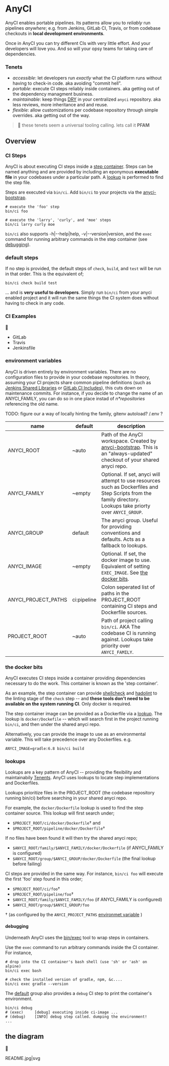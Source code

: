 # AnyCI

AnyCI enables portable pipelines. Its patterns allow you to _reliably_ run pipelines _anywhere_; e.g. from Jenkins, GitLab CI, Travis, or from codebase checkouts in **local development environments**.

Once in AnyCI you can try different CIs with very little effort. And your developers will love you. And so will your opsy teams for taking care of dependencies.

### Tenets

* *accessible*: let developers run _exactly_ what the CI platform runs without having to check-in code. aka avoiding "commit hell".
* *portable*: execute CI steps reliably inside containers. aka getting out of the dependency managment business.
* *maintainable*: keep things [DRY](https://en.wikipedia.org/wiki/Don%27t_repeat_yourself) in your centralized `anyci` repository. aka less reviews, more inheritance and and reuse.
* *flexible*: allow customizations per codebase repository through simple overrides. aka getting out of the way.

> :thought_balloon: these tenets seem a universal tooling calling. lets call it **PFAM**

## Overview

### CI Steps

AnyCI is about executing CI steps inside a [step container](#the-docker-bits). Steps can be named anything and are provided by including an eponymous **executable file** in your codebases under a particular path. A [lookup](#lookups) is performed to find the step file.

Steps are executed via `bin/ci`. Add `bin/ci` to your projects via the [anyci-bootstrap](https://github.com/briceburg/anyci-bootstrap).

```
# execute the 'foo' step
bin/ci foo

# execute the 'larry', 'curly', and 'moe' steps
bin/ci larry curly moe
```

`bin/ci` also supports -h|--help|help, -v|--version|version, and the `exec` command for running arbitrary commands in the step container (see [debugging](#debugging)).

### default steps

If no step is provided, the default steps of `check`, `build`, and `test` will be run in that order. This is the equivalent of;

```
bin/ci check build test
```

... and is **very useful to developers**. Simply run `bin/ci` from your anyci enabled project and it will run the same things the CI system does without having to check in any code.

### CI Examples
:construction:
* GitLab
* Travis
* Jenkinsfile


### environment variables

AnyCI is driven entirely by environment variables. There are no configuration files to provide in your codebase repositories. In theory, assuming your CI projects share common pipeline definitions (such as [Jenkins Shared Libraries](https://www.jenkins.io/doc/book/pipeline/shared-libraries/) or [GitLab CI Includes](https://docs.gitlab.com/ee/ci/yaml/includes.html)), this cuts down on maintenance commits. For instance, if you decide to change the name of an ANYCI_FAMILY, you can do so in one place instad of _n*repositories_ referencing the old name.

TODO: figure our a way of locally hinting the family, gitenv autoload? <remote-host>/<repo-name>.env ?

name | default | description
--- | --- | ---
ANYCI_ROOT | ~auto | Path of the AnyCI workspace. Created by [anyci-bootstrap](https://github.com/briceburg/anyci-bootstrap). This is an "always-updated" checkout of your shared anyci repo.
ANYCI_FAMILY | ~empty | Optional. If set, anyci will attempt to use resources such as Dockerfiles and Step Scripts from the family directory. Lookups take priorty over `ANYCI_GROUP`.
ANYCI_GROUP | default | The anyci group. Useful for providing conventions and defaults. Acts as a fallback to lookups.
ANYCI_IMAGE | ~empty | Optional. If set, the docker image to use. Equivalent of setting `EXEC_IMAGE`. See [the docker bits](#the-docker-bits).
ANYCI_PROJECT_PATHS | ci:pipeline | Colon seperated list of paths in the PROJECT_ROOT containing CI steps and Dockerfile sources.
PROJECT_ROOT | ~auto | Path of project calling `bin/ci`. AKA The codebase CI is running against. Lookups take priority over `ANYCI_FAMILY`.

### the docker bits

AnyCI executes CI steps inside a container providing dependencies necessary to do the work. This container is known as the 'step container'.

As an example, the step container can provide [shellcheck](https://github.com/koalaman/shellcheck) and [hadolint](https://github.com/hadolint/hadolint) to the linting stage of the `check` step -- and **these tools don't need to be available on the system running CI**. Only docker is required.

The step container image can be provided as a Dockerfile via a [lookup](#lookups). The lookup is `docker/Dockefile` -- which will search first in the project running `bin/ci`, and then under the shared anyci repo.

Alternatively, you can provide the image to use as an environmental variable. This will take precedence over any Dockerfiles. e.g.

```
ANYCI_IMAGE=gradle:6.8 bin/ci build
```

### lookups

Lookups are a key pattern of AnyCI -- providing the flexibility and maintainabily [Tenents](#tenets). AnyCI uses lookups to locate step implementations and Dockerfiles.

Lookups prioritize files in the PROJECT_ROOT (the codebase repository running bin/ci) before searching in your shared anyci repo.

For example, the `docker/Dockerfile` lookup is used to find the step container source. This lookup will first search under;
* `$PROJECT_ROOT/ci/docker/Dockerfile`† and
* `$PROJECT_ROOT/pipeline/docker/Dockerfile`†

If no files have been found it will then try the shared anyci repo;
*  `$ANYCI_ROOT/family/$ANYCI_FAMILY/docker/Dockerfile` (if ANYCI_FAMILY is configured)
* `$ANYCI_ROOT/group/$ANYCI_GROUP/docker/Dockerfile` (the final lookup before failing)

CI steps are provided in the same way. For instance, `bin/ci foo` will execute the first 'foo' step found in this order;

* `$PROJECT_ROOT/ci/foo`†
* `$PROJECT_ROOT/pipeline/foo`†
* `$ANYCI_ROOT/family/$ANYCI_FAMILY/foo` (if ANYCI_FAMILY is configured)
* `$ANYCI_ROOT/group/$ANYCI_GROUP/foo`

† (as configured by the `ANYCI_PROJECT_PATHS` [environmet variable](#environment-variables) )

#### debugging

Underneath AnyCI uses the [bin/exec](bin/exec) tool to wrap steps in containers.

Use the `exec` command to run arbitrary commands inside the CI container. For instance,

```
# drop into the CI container's bash shell (use 'sh' or 'ash' on alpine)
bin/ci exec bash

# check the installed version of gradle, npm, &c....
bin/ci exec gradle --version
```

The [default](group/default) group also provides a `debug` CI step to print the container's environment.

```
bin/ci debug
# (exec)     [debug] executing inside ci-image ...
# (debug)    [INFO] debug step called. dumping the environment!
...
```

## the diagram

:construction:

README.jpg|svg
